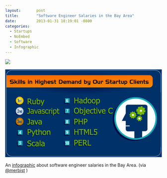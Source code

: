 ```yaml
---
layout:       post
title:        "Software Engineer Salaries in the Bay Area"
date:         2013-01-31 18:19:01 -0800
categories:
  - Startups
  - NoEmbed
  - Software
  - Infographic
---
```


<img src='http://rivierapartners.com/wp-content/uploads/2012/11/Riviera-Partners-Q3-Engineering-Salary-Infographic1.png' />

 

  [![1652217633c1d836a7b8019655dff328.png](/assets/import/1652217633c1d836a7b8019655dff328.png)](http://rivierapartners.com/wp-content/uploads/2012/11/Riviera-Partners-Q3-Engineering-Salary-Infographic1.png) 

 An  [infographic](http://rivierapartners.com/wp-content/uploads/2012/11/Riviera-Partners-Q3-Engineering-Salary-Infographic1.png)  about software engineer salaries in the Bay Area. (via  [@merbist](https://twitter.com/merbist/status/297074209451028480) ) 

 
